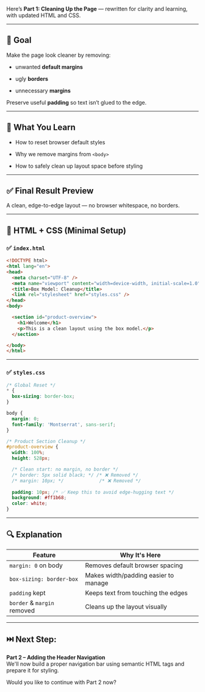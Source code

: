 Here’s **Part 1: Cleaning Up the Page** — rewritten for clarity and learning, with updated HTML and CSS.

---

## 🎯 **Goal**

Make the page look cleaner by removing:

- unwanted **default margins**
    
- ugly **borders**
    
- unnecessary **margins**
    

Preserve useful **padding** so text isn’t glued to the edge.

---

## 🧠 What You Learn

- How to reset browser default styles
    
- Why we remove margins from `<body>`
    
- How to safely clean up layout space before styling
    

---

## ✅ Final Result Preview

A clean, edge-to-edge layout — no browser whitespace, no borders.

---

## 🧩 HTML + CSS (Minimal Setup)

### ✅ `index.html`

```html
<!DOCTYPE html>
<html lang="en">
<head>
  <meta charset="UTF-8" />
  <meta name="viewport" content="width=device-width, initial-scale=1.0" />
  <title>Box Model: Cleanup</title>
  <link rel="stylesheet" href="styles.css" />
</head>
<body>

  <section id="product-overview">
    <h1>Welcome</h1>
    <p>This is a clean layout using the box model.</p>
  </section>

</body>
</html>
```

---

### ✅ `styles.css`

```css
/* Global Reset */
* {
  box-sizing: border-box;
}

body {
  margin: 0;
  font-family: 'Montserrat', sans-serif;
}

/* Product Section Cleanup */
#product-overview {
  width: 100%;
  height: 528px;

  /* Clean start: no margin, no border */
  /* border: 5px solid black; */ /* ❌ Removed */
  /* margin: 10px; */             /* ❌ Removed */
  
  padding: 10px; /* ✅ Keep this to avoid edge-hugging text */
  background: #ff1b68;
  color: white;
}
```

---

## 🔍 Explanation

|Feature|Why It's Here|
|---|---|
|`margin: 0` on body|Removes default browser spacing|
|`box-sizing: border-box`|Makes width/padding easier to manage|
|`padding` kept|Keeps text from touching the edges|
|`border` & `margin` removed|Cleans up the layout visually|

---

## ⏭️ Next Step:

**Part 2 – Adding the Header Navigation**  
We'll now build a proper navigation bar using semantic HTML tags and prepare it for styling.

Would you like to continue with Part 2 now?